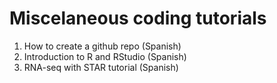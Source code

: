 # Miscelaneous coding tutorials

1. How to create a github repo (Spanish)
2. Introduction to R and RStudio (Spanish)
3. RNA-seq with STAR tutorial (Spanish)
